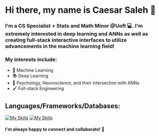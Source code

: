 # Hi there, my name is Caesar Saleh 👋

### I'm a CS Specialist + Stats and Math Minor @Uoft 💻. I'm extremely interested in deep learning and ANNs as well as creating full-stack interactive interfaces to utilize advancements in the machine learning field!

### My interests include:
* 🤖 Machine Learning
* 📚 Deep Learning
* 🧠 Psychology, Neuroscience, and their intersection with ANNs
* 🖌️ Full-stack Engineering

## Languages/Frameworks/Databases:
[![My Skills](https://skills.thijs.gg/icons?i=python,r,pytorch)](https://skills.thijs.gg)
[![My Skills](https://skills.thijs.gg/icons?i=html,css,js,ts,react,angular,nodejs,express,tailwind,firebase,mongodb)](https://skills.thijs.gg)

#### I'm always happy to connect and collaborate! 🤝
